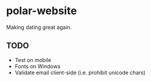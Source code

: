 # polar-website

Making dating great again.

## TODO

- Test on mobile
- Fonts on Windows
- Validate email client-side (i.e. prohibit unicode chars)

